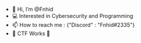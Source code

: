 - 👋 Hi, I’m @Fnhid
- 💻 Interested in Cybersecurity and Programming
- 📫 How to reach me : {"Discord" : "Fnhid#2335"}
- 🚩 CTF Works 🚩<code> </code>
<!---
Fnhid/Fnhid is a ✨ special ✨ repository because its `README.md` (this file) appears on your GitHub profile.
You can click the Preview link to take a look at your changes.
--->

